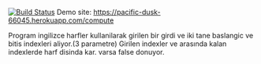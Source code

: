 [![Build Status](https://travis-ci.org/agsener/myDemoApp.svg?branch=master)](https://travis-ci.org/agsener/myDemoApp)
Demo site: https://pacific-dusk-66045.herokuapp.com/compute

Program ingilizce harfler kullanilarak girilen bir girdi ve iki tane baslangic ve bitis indexleri aliyor.(3 parametre)
Girilen indexler ve arasında kalan indexlerde harf disinda kar. varsa false donuyor.
 
